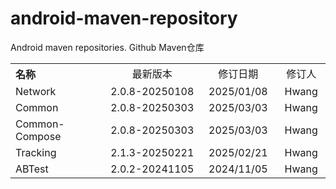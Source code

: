 # android-maven-repository
Android maven repositories. Github Maven仓库

<table style="text-align:center">
   <tr><th width="30%" style="text-align:left">名称</th><td width="30%">最新版本</td><td>修订日期</td><td>修订人</td></tr>
   <tr><td style="text-align:left">Network</td><td>2.0.8-20250108</td><td>2025/01/08</td><td>Hwang</td></tr>
   <tr><td style="text-align:left">Common</td><td>2.0.8-20250303</td><td>2025/03/03</td><td>Hwang</td></tr>
   <tr><td style="text-align:left">Common-Compose</td><td>2.0.8-20250303</td><td>2025/03/03</td><td>Hwang</td></tr>
   <tr><td style="text-align:left">Tracking</td><td>2.1.3-20250221</td><td>2025/02/21</td><td>Hwang</td></tr>
   <tr><td style="text-align:left">ABTest</td><td>2.0.2-20241105</td><td>2024/11/05</td><td>Hwang</td></tr>
</table>